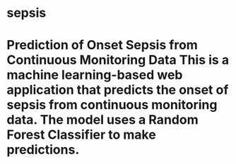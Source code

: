 # sepsis
# Prediction of Onset Sepsis from Continuous Monitoring Data This is a machine learning-based web application that predicts the onset of sepsis from continuous monitoring data. The model uses a Random Forest Classifier to make predictions.
